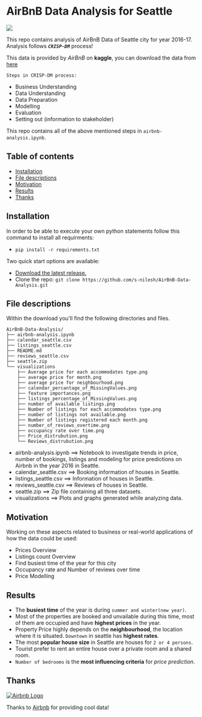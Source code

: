 # AirBnB Data Analysis for Seattle



<img src='./visualizations/airbnb_indoor.jpg'>

This repo contains analysis of AirBnB Data of Seattle city for year 2016-17.<br>
Analysis follows ***`CRISP-DM`*** process!<br>

This data is provided by *AirBnB* on **kaggle**, you can download the data from [here](https://www.kaggle.com/airbnb/seattle/data)<br>

`Steps in CRISP-DM process:`
- Business Understanding
- Data Understanding 
- Data Preparation 
- Modelling
- Evaluation
- Setting out (information to stakeholder)

This repo contains all of the above mentioned steps in `airbnb-analysis.ipynb`. 

## Table of contents

- [Installation](#installation)
- [File descriptions](#file-descriptions)
- [Motivation](#motivation)
- [Results](#results)
- [Thanks](#thanks)


## Installation

In order to be able to execute your own python statements follow this command to install all requirments:<br>
- `pip install -r requirements.txt`

Two quick start options are available:
- [Download the latest release.](https://github.com/s-nilesh/AirBnB-Data-Analysis/archive/master.zip)
- Clone the repo: `git clone https://github.com/s-nilesh/AirBnB-Data-Analysis.git`


## File descriptions

Within the download you'll find the following directories and files.

```text
AirBnB-Data-Analysis/
├── airbnb-analysis.ipynb
├── calendar_seattle.csv
├── listings_seattle.csv
├── README.md
├── reviews_seattle.csv
├── seattle.zip
└── visualizations
    ├── Average price for each accommodates type.png
    ├── average price for month.png
    ├── average price for neighbourhood.png
    ├── calendar_percantage_of_MissingValues.png
    ├── feature importances.png
    ├── listings_percentage_of_MissingValues.png
    ├── number of available listings.png
    ├── Number of listings for each accommodates type.png
    ├── number of listings not available.png
    ├── Number of listings registered each month.png
    ├── number_of_reviews_overtime.png
    ├── occupancy rate over time.png
    ├── Price_distrubution.png
    └── Reviews_distrubution.png
```

- airbnb-analysis.ipynb ==> Notebook to investigate trends in price, number of bookings, listings and modeling for price predictions on Airbnb in the year 2016 in Seattle.
- calendar_seattle.csv  ==> Booking information of houses in Seattle.
- listings_seattle.csv  ==> Information of houses in Seattle.
- reviews_seattle.csv   ==> Reviews of houses in Seattle.
- seattle.zip           ==> Zip file containing all three datasets.
- visualizations        ==> Plots and graphs generated while analyzing data.

## Motivation
Working on these aspects related to business or real-world applications of how the data could be used:
- Prices Overview
- Listings count Overview
- Find busiest time of the year for this city
- Occupancy rate and Number of reviews over time
- Price Modelling

## Results
- The **busiest time** of the year is during `summer and winter(new year)`. 
- Most of the properties are booked and unvailable during this time, most of them are occupied and have **highest prices** in the year. 
- Property Price highly depends on the **neighbourhood**, the location where it is situated. `Downtown` in seattle has **highest rates**.
- The most **popular house size** in Seattle are houses for `2 or 4 persons`. 
- Tourist prefer to rent an entire house over a private room and a shared room. 
- `Number of bedrooms` is the **most influencing criteria** for *price prediction*.




## Thanks

<a href="https://airbnb.com">
  <img src="https://botw-pd.s3.amazonaws.com/styles/logo-thumbnail/s3/102014/airbnb.png?itok=d2X_Ds1a" alt="Airbnb Logo">
</a>

Thanks to [Airbnb](https://airbnb.com) for providing cool data!
